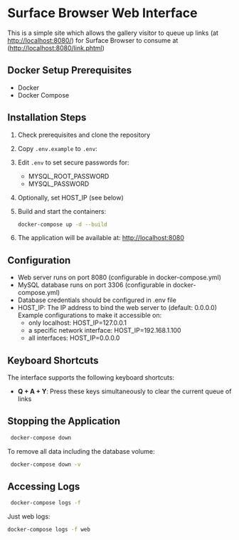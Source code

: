 # Surface Browser Web Interface

This is a simple site which allows the gallery visitor to queue up links (at <http://localhost:8080/>) for Surface Browser to consume at (<http://localhost:8080/link.phtml>)

## Docker Setup Prerequisites

- Docker
- Docker Compose

## Installation Steps

1. Check prerequisites and clone the repository
2. Copy `.env.example` to `.env`:
3. Edit `.env` to set secure passwords for:
   - MYSQL_ROOT_PASSWORD
   - MYSQL_PASSWORD
4. Optionally, set HOST_IP (see below)
5. Build and start the containers:

   ```bash
   docker-compose up -d --build
   ```

6. The application will be available at: <http://localhost:8080>

## Configuration

- Web server runs on port 8080 (configurable in docker-compose.yml)
- MySQL database runs on port 3306 (configurable in docker-compose.yml)
- Database credentials should be configured in .env file
- HOST_IP: The IP address to bind the web server to (default: 0.0.0.0)
Example configurations to make it accessible on:
  - only localhost: HOST_IP=127.0.0.1
  - a specific network interface: HOST_IP=192.168.1.100
  - all interfaces: HOST_IP=0.0.0.0

## Keyboard Shortcuts

The interface supports the following keyboard shortcuts:

- **Q + A + Y**: Press these keys simultaneously to clear the current queue of links

## Stopping the Application
  
  ```bash
   docker-compose down
  ```

  To remove all data including the database volume:

  ```bash
   docker-compose down -v
  ```

## Accessing Logs
  
  ```bash
   docker-compose logs -f
  ```
  
  Just web logs:
  
  ```bash
  docker-compose logs -f web
  ```
  